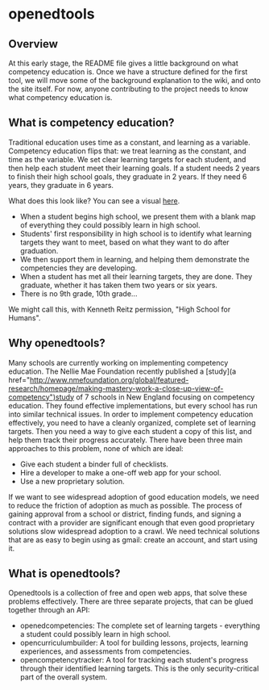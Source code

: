 openedtools
===========
Overview
--------
At this early stage, the README file gives a little background on what competency education is.  Once we have a structure defined for the first tool, we will move some of the background explanation to the wiki, and onto the site itself.  For now, anyone contributing to the project needs to know what competency education is.

What is competency education?
-----------------------------

Traditional education uses time as a constant, and learning as a variable.  Competency education flips that: we treat learning as the constant, and time as the variable.  We set clear learning targets for each student, and then help each student meet their learning goals.  If a student needs 2 years to finish their high school goals, they graduate in 2 years.  If they need 6 years, they graduate in 6 years.

What does this look like?  You can see a visual [here](http://peak5390.wordpress.com/2013/03/17/lightning-talk-abolishing-the-traditional-high-school-structure/).
- When a student begins high school, we present them with a blank map of everything they could possibly learn in high school.
- Students' first responsibility in high school is to identify what learning targets they want to meet, based on what they want to do after graduation.
- We then support them in learning, and helping them demonstrate the competencies they are developing.
- When a student has met all their learning targets, they are done.  They graduate, whether it has taken them two years or six years.
- There is no 9th grade, 10th grade...

We might call this, with Kenneth Reitz permission, "High School for Humans".

Why openedtools?
----------------

Many schools are currently working on implementing competency education.  The Nellie Mae Foundation recently published a [study](a href="http://www.nmefoundation.org/global/featured-research/homepage/making-mastery-work-a-close-up-view-of-competency")study of 7 schools</a> in New England focusing on competency education.  They found effective implementations, but every school has run into similar technical issues.  In order to implement competency education effectively, you  need to have a cleanly organized, complete set of learning targets.  Then you need a way to give each student a copy of this list, and help them track their progress accurately.  There have been three main approaches to this problem, none of which are ideal:
- Give each student a binder full of checklists.
- Hire a developer to make a one-off web app for your school.
- Use a new proprietary solution.

If we want to see widespread adoption of good education models, we need to reduce the friction of adoption as much as possible.  The process of gaining approval from a school or district, finding funds, and signing a contract with a provider are significant enough that even good proprietary solutions slow widespread adoption to a crawl.  We need technical solutions that are as easy to begin using as gmail:  create an account, and start using it.

What is openedtools?
---------------
Openedtools is a collection of free and open web apps, that solve these problems effectively.  There are three separate projects, that can be glued together through an API:
- openedcompetencies: The complete set of learning targets - everything a student could possibly learn in high school.
- opencurriculumbuilder: A tool for building lessons, projects, learning experiences, and assessments from competencies.
- opencompetencytracker: A tool for tracking each student's progress through their identified learning targets.  This is the only security-critical part of the overall system.
